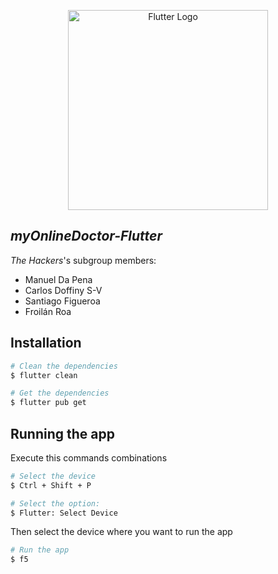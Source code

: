 <p align="center">
  <img src="https://albertomontesdeoca.xyz/wp-content/uploads/2020/08/flutter.jpeg" width="320" alt="Flutter Logo" />
</p>

## _myOnlineDoctor-Flutter_

_The Hackers_'s subgroup members:
- Manuel Da Pena
- Carlos Doffiny S-V
- Santiago Figueroa 
- Froilán Roa

## Installation
```bash
# Clean the dependencies
$ flutter clean

# Get the dependencies
$ flutter pub get
```

## Running the app
 Execute this commands combinations
```bash
# Select the device
$ Ctrl + Shift + P

# Select the option:
$ Flutter: Select Device
```
  Then select the device where you want to run the app
 ```bash
# Run the app
$ f5
```
